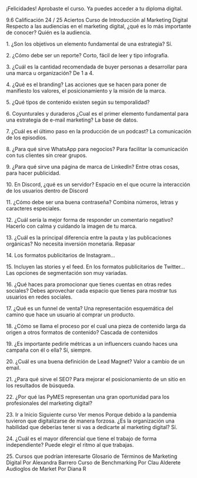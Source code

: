 ¡Felicidades!
Aprobaste el curso. Ya puedes acceder a tu diploma digital.

9\.6
Calificación
24 / 25
Aciertos
Curso de Introducción al Marketing Digital
Respecto a las audiencias en el marketing digital, ¿qué es lo más importante de conocer?
Quién es la audiencia.

1\.
¿Son los objetivos un elemento fundamental de una estrategia?
Sí.

2\.
¿Cómo debe ser un reporte?
Corto, fácil de leer y tipo infografía.

3\.
¿Cuál es la cantidad recomendada de buyer personas a desarrollar para una marca u
organización?
De 1 a 
4\.

4\.
¿Qué es el branding?
Las acciones que se hacen para poner de manifiesto los valores, el posicionamiento
y la misión de la marca.

5\.
¿Qué tipos de contenido existen según su temporalidad?

6\.
Coyunturales y duraderos
¿Cual es el primer elemento fundamental para una estrategia de e\-mail marketing?
La base de datos.

7\.
¿Cuál es el último paso en la producción de un podcast?
La comunicación de los episodios.

8\.
¿Para qué sirve WhatsApp para negocios?
Para facilitar la comunicación con tus clientes sin crear grupos.

9\.
¿Para qué sirve una página de marca de LinkedIn?
Entre otras cosas, para hacer publicidad.

10\.
En Discord, ¿qué es un servidor?
Espacio en el que ocurre la interacción de los usuarios dentro de Discord

11\.
¿Cómo debe ser una buena contraseña?
Combina números, letras y caracteres especiales.

12\.
¿Cuál sería la mejor forma de responder un comentario negativo?
Hacerlo con calma y cuidando la imagen de tu marca.

13\.
¿Cuál es la principal diferencia entre la pauta y las publicaciones orgánicas?
No necesita inversión monetaria.
Repasar

14\.
Los formatos publicitarios de Instagram...

15\.
Incluyen las stories y el feed.
En los formatos publicitarios de Twitter...
Las opciones de segmentación son muy variadas.

16\.
¿Qué haces para promocionar que tienes cuentas en otras redes sociales?
Debes aprovechar cada espacio que tienes para mostrar tus usuarios en redes
sociales.

17\.
¿Qué es un funnel de venta?
Una representación esquemática del camino que hace un usuario al comprar un
producto.

18\.
¿Cómo se llama el proceso por el cual una pieza de contenido larga da origen a otros formatos
de contenido?
Cascada de contenidos

19\.
¿Es importante pedirle métricas a un influencers cuando haces una campaña con él o ella?
Sí, siempre.

20\.
¿Cuál es una buena definición de Lead Magnet?
Valor a cambio de un email.

21\.
¿Para qué sirve el SEO?
Para mejorar el posicionamiento de un sitio en los resultados de búsqueda.

22\.
¿Por qué las PyMES representan una gran oportunidad para los profesionales del marketing
digital?

23\.
Ir a Inicio
Siguiente curso
Ver menos
Porque debido a la pandemia tuvieron que digitalizarse de manera forzosa.
¿Es la organización una habilidad que deberías tener si vas a dedicarte al marketing digital?
Sí.

24\.
¿Cuál es el mayor diferencial que tiene el trabajo de forma independiente?
Puede elegir el ritmo al que trabajas.

25\.
Cursos que podrían interesarte
Glosario de Términos de
Marketing Digital
Por Alexandra Barrero
Curso de Benchmarking
Por Clau Alderete
Audioglos
de Market
Por Diana R
